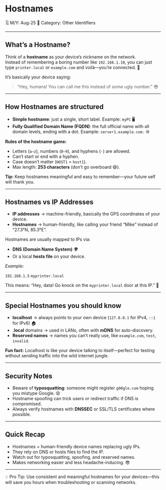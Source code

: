 # Hostnames

🗓️ M/Y: Aug-25
📂 Category: Other Identifiers

---

## What’s a Hostname?

Think of a **hostname** as your device’s nickname on the network.  
Instead of remembering a boring number like `192.168.1.10`, you can just type `printer.local` or `example.com` and voilà—you’re connected. 🎯

It’s basically your device saying:  
> “Hey, humans! You can call me this instead of some ugly number.” 😎

---

## How Hostnames are structured

- **Simple hostname**: just a single, short label. Example: `myPC` 🖥️  
- **Fully Qualified Domain Name (FQDN)**: the full official name with all domain levels, ending with a dot. Example: `server1.example.com.` 🌐

**Rules of the hostname game:**
- Letters (`a–z`), numbers (`0–9`), and hyphens (`-`) are allowed.  
- Can’t start or end with a hyphen.  
- Case doesn’t matter (`HOST1` = `host1`).  
- Max length: **253 characters** (don’t go overboard 😅).

**Tip:** Keep hostnames meaningful and easy to remember—your future self will thank you.  

---

## Hostnames vs IP Addresses

- **IP addresses** → machine-friendly, basically the GPS coordinates of your device.  
- **Hostnames** → human-friendly, like calling your friend “Mike” instead of “27.3°N, 85.3°E”.  

Hostnames are usually mapped to IPs via:  
- **DNS (Domain Name System)** 🌍  
- Or a local **hosts file** on your device.

*Example:*

`192.168.1.5`   `myprinter.local`

This means: “Hey, data! Go knock on the `myprinter.local` door at this IP.” 🚪

---

## Special Hostnames you should know

- **localhost** → always points to your own device (`127.0.0.1` for IPv4, `::1` for IPv6) 🏠  
- **.local** domains → used in LANs, often with **mDNS** for auto-discovery.  
- **Reserved names** → names you can’t really use, like `example.com`, `test`, `invalid`.  

**Fun fact:** Localhost is like your device talking to itself—perfect for testing without sending traffic into the wild internet jungle.

---

## Security Notes

- Beware of **typosquatting**: someone might register `g00gle.com` hoping you mistype Google. 😵  
- Hostname spoofing can trick users or redirect traffic if DNS is compromised.  
- Always verify hostnames with **DNSSEC** or SSL/TLS certificates where possible.

---

## Quick Recap

- Hostnames = human-friendly device names replacing ugly IPs.  
- They rely on DNS or hosts files to find the IP.  
- Watch out for typosquatting, spoofing, and reserved names.  
- Makes networking easier and less headache-inducing. 😎  

---

💡 Pro Tip: Use consistent and meaningful hostnames for your devices—this will save you hours when troubleshooting or scanning networks.

